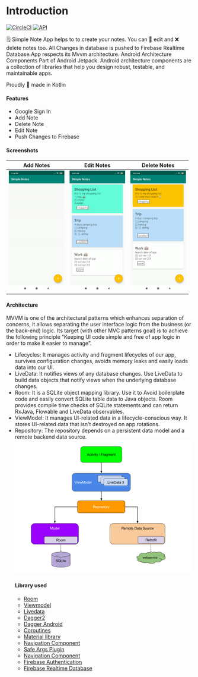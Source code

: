 # Introduction

<a href="https://circleci.com/gh/DavidEdwards/mvvm-example" rel="nofollow"><img src="https://camo.githubusercontent.com/8bcd2a6949804ef9f16e822984794564127f9aae/68747470733a2f2f636972636c6563692e636f6d2f67682f4461766964456477617264732f6d76766d2d6578616d706c652e7376673f7374796c653d73766726636972636c652d746f6b656e3d32613338646336323061396133313636366661646236366565326366396633383237343936326338" alt="CircleCI" data-canonical-src="https://circleci.com/gh/DavidEdwards/mvvm-example.svg?style=svg&amp;circle-token=2a38dc620a9a31666fadb66ee2cf9f38274962c8" style="max-width:100%;"></a>   <a target="_blank" rel="noopener noreferrer" href="https://camo.githubusercontent.com/94a7fdde39447afc77c39c944b11c42a7bee5237/68747470733a2f2f696d672e736869656c64732e696f2f62616467652f4150492d31372532422d627269676874677265656e2e737667"><img src="https://camo.githubusercontent.com/94a7fdde39447afc77c39c944b11c42a7bee5237/68747470733a2f2f696d672e736869656c64732e696f2f62616467652f4150492d31372532422d627269676874677265656e2e737667" alt="API" data-canonical-src="https://img.shields.io/badge/API-17%2B-brightgreen.svg" style="max-width:100%;"></a>

🗒️ Simple Note App helps to to create your notes. You can 📝 edit and ❌ delete notes too. All Changes in database is pushed to Firebase Realtime Database.App respects its Mvvm architecture. Android Architecture Components
Part of Android Jetpack. Android architecture components are a collection of libraries that help 
you design robust, testable, and maintainable apps. 

Proudly 💪 made in Kotlin

<h4>Features</h4>
<ul>
    <li>Google Sign In</li>
  <li>Add Note</li>
   <li>Delete Note</li>
   <li>Edit Note</li>
    <li>Push Changes to Firebase</li>
  </ul>


<h4>Screenshots</h4>
<table>
<thead>
<tr>
<th align="center">Add Notes</th>
<th align="center">Edit Notes</th>
<th align="center">Delete Notes</th>
</tr>
</thead>
<tbody>
<tr>
<td> <img src="app/src/main/res/drawable/add.gif" width="150" ></td>
<td> <img src="app/src/main/res/drawable/edit2.gif" width="150" ></td>
<td> <img src="app/src/main/res/drawable/delete.gif" width="150" ></td>
</tr>
</tbody>
</table>


<h4>Architecture</h4>

MVVM is one of the architectural patterns which enhances separation of concerns, it allows
separating the user interface logic from the business (or the back-end) logic. Its target 
(with other MVC patterns goal) is to achieve the following principle “Keeping UI code simple 
and free of app logic in order to make it easier to manage”.

<ul>
<li>Lifecycles: It manages activity and fragment lifecycles of our app, survives configuration changes,
avoids memory leaks and easily loads data into our UI.</li>
<li>LiveData: It notifies views of any database changes. Use LiveData to build data objects that notify views when
the underlying database changes.</li>
<li>Room: It is a SQLite object mapping library. Use it to Avoid boilerplate code and easily 
convert SQLite table data to Java objects. Room provides compile time checks of SQLite statements
and can return RxJava, Flowable and LiveData observables.</li>
<li>ViewModel: It manages UI-related data in a lifecycle-conscious way. It stores UI-related data
that isn't destroyed on app rotations.</li>
<li>Repository: The repository depends on a persistent data model and a remote backend data source.</li>

<img src="app/src/main/res/drawable/arc.png" width="700" >
<br>


 <h4>Library used</h4>
<ul>
<li><a href="https://developer.android.com/topic/libraries/architecture/room" target="_blank">Room</a></li>
<li><a href="https://developer.android.com/topic/libraries/architecture/viewmodel" target="_blank">Viewmodel</a></li>
<li><a href="https://developer.android.com/topic/libraries/architecture/livedata">Livedata</a></li>
<li><a href="https://github.com/google/dagger" target="_blank">Dagger2</a></li>
<li><a href="https://github.com/google/dagger" target="_blank">Dagger Android</a></li>
<li><a href="https://developer.android.com/kotlin/coroutines" target="_blank">Coroutines</a></li>
<li><a href="https://material.io/develop/android/docs/getting-started/" target="_blank">Material library</a></li>
<li><a href="https://developer.android.com/guide/navigation/navigation-getting-started" target="_blank">Navigation Component</a></li>
  <li><a href="https://developer.android.com/guide/navigation/navigation-pass-data" target="_blank">Safe Args Plugin</a></li>
  <li><a href="https://developer.android.com/guide/navigation/navigation-getting-started" target="_blank">Navigation Component</a></li>
  <li><a href="https://firebase.google.com/docs/auth/?gclid=CjwKCAiAhc7yBRAdEiwAplGxXxl-B9A4ZbUFSdwERC9l-8m5z4Ln74f8gn0PN7fl0D_Ljw321cBXNhoCDwYQAvD_BwE" target="_blank">Firebase Authentication</a></li>
  <li><a href="https://firebase.google.com/docs/database" target="_blank">Firebase Realtime Database</a></li>
  
  
  
</ul>


